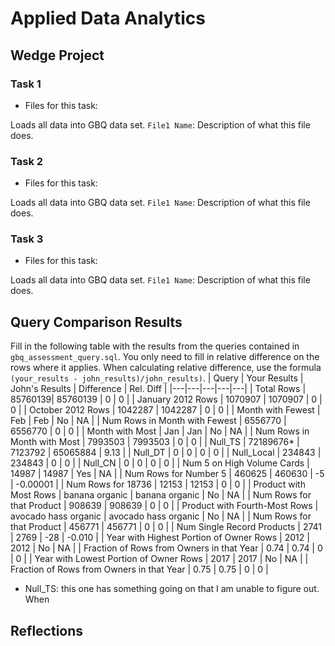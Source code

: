 
# Applied Data Analytics
## Wedge Project
<!-- Any general commentary you'd like to say about the project -->
### Task 1
* Files for this task:
<!-- List of file or files here -->
Loads all data into GBQ data set.
`File1 Name`:
Description of what this file does.
<!-- Repeat for each file -->
### Task 2
* Files for this task:
<!-- List of file or files here -->
Loads all data into GBQ data set.
`File1 Name`:
Description of what this file does.
<!-- Repeat for each file -->
### Task 3
* Files for this task:
<!-- List of file or files here -->
Loads all data into GBQ data set.
`File1 Name`:
Description of what this file does.
<!-- Repeat for each file -->
## Query Comparison Results
Fill in the following table with the results from the
queries contained in `gbq_assessment_query.sql`. You only
need to fill in relative difference on the rows where it applies.
When calculating relative difference, use the formula
` (your_results - john_results)/john_results)`.
| Query | Your Results | John's Results | Difference | Rel. Diff |
|---|---|---|---|---|
| Total Rows | 85760139| 85760139 | 0 | 0 |
| January 2012 Rows | 1070907 | 1070907  | 0 | 0 |
| October 2012 Rows | 1042287 | 1042287  | 0  | 0 |
| Month with Fewest | Feb | Feb | No | NA |
| Num Rows in Month with Fewest | 6556770 | 6556770 | 0 | 0 |
| Month with Most | Jan | Jan | No | NA |
| Num Rows in Month with Most | 7993503 | 7993503 | 0 | 0 |
| Null_TS | 72189676* | 7123792 | 65065884 | 9.13 |
| Null_DT | 0 | 0 | 0 | 0 |
| Null_Local | 234843 | 234843 | 0 | 0 |
| Null_CN | 0 | 0 | 0 | 0 |
| Num 5 on High Volume Cards | 14987 | 14987 | Yes | NA |
| Num Rows for Number 5 | 460625 | 460630 | -5 | -0.00001 |
| Num Rows for 18736 | 12153 | 12153 | 0 | 0 |
| Product with Most Rows | banana organic | banana organic | No | NA |
| Num Rows for that Product | 908639 | 908639 | 0 | 0 |
| Product with Fourth-Most Rows | avocado hass organic | avocado hass organic | No | NA |
| Num Rows for that Product | 456771 | 456771 | 0 | 0 |
| Num Single Record Products | 2741 | 2769 | -28 | -0.010 |
| Year with Highest Portion of Owner Rows | 2012 | 2012 | No | NA |
| Fraction of Rows from Owners in that Year | 0.74 | 0.74 | 0 | 0 |
| Year with Lowest Portion of Owner Rows | 2017 | 2017 | No | NA |
| Fraction of Rows from Owners in that Year | 0.75 | 0.75 | 0 | 0 |

* Null_TS: this one has something going on that I am unable to figure out. When 
## Reflections
<!-- I'd love to get 100-200 words on your experience doing the Wedge Project -->